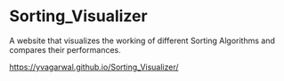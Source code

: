 # Sorting_Visualizer

A website that visualizes the working of different Sorting Algorithms and compares their performances.

https://yvagarwal.github.io/Sorting_Visualizer/
